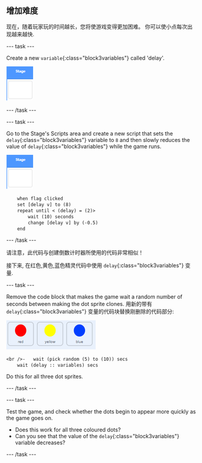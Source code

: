 ## 增加难度

现在，随着玩家玩的时间越长，您将使游戏变得更加困难。 你可以使小点每次出现越来越快.

\--- task \---

Create a new `variable`{:class="block3variables"} called 'delay'.

![Stage sprite](images/stage-sprite.png)

\--- /task \---

\--- task \---

Go to the Stage's Scripts area and create a new script that sets the `delay`{:class="block3variables"} variable to `8` and then slowly reduces the value of `delay`{:class="block3variables"} while the game runs.

![Stage sprite](images/stage-sprite.png)

```blocks3
    when flag clicked
    set [delay v] to (8)
    repeat until < (delay) = (2)>
        wait (10) seconds
        change [delay v] by (-0.5)
    end
```

\--- /task \---

请注意，此代码与创建倒数计时器所使用的代码非常相似！

接下来, 在红色,黄色,蓝色精灵代码中使用 `delay`{:class="block3variables"} 变量.

\--- task \---

Remove the code block that makes the game wait a random number of seconds between making the dot sprite clones. 用新的带有 `delay`{:class="block3variables"} 变量的代码块替换刚删除的代码部分:

![截屏](images/all-dots.png)

```blocks3
<br />-   wait (pick random (5) to (10)) secs
    wait (delay :: variables) secs
```

Do this for all three dot sprites.

\--- /task \---

\--- task \---

Test the game, and check whether the dots begin to appear more quickly as the game goes on.

+ Does this work for all three coloured dots?
+ Can you see that the value of the `delay`{:class="block3variables"} variable decreases?

\--- /task \---